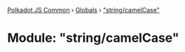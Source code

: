 [Polkadot JS Common](../README.md) › [Globals](../globals.md) › ["string/camelCase"](_string_camelcase_.md)

# Module: "string/camelCase"


